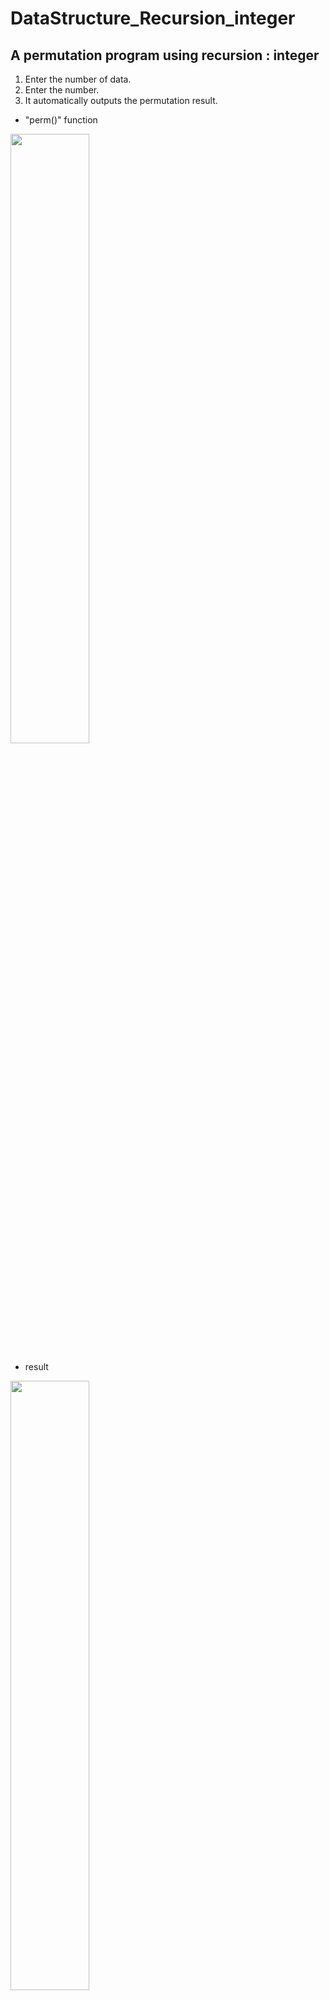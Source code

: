 # DataStructure_Recursion_integer

## A permutation program using recursion : integer

1) Enter the number of data.
2) Enter the number.
3) It automatically outputs the permutation result.

* "perm()" function

<img src="https://user-images.githubusercontent.com/77608922/158099324-331183e1-21db-4192-847c-0e83886f31a1.png" width="50%" height="50%">


* result

<img src="https://user-images.githubusercontent.com/77608922/158099407-7ce59d1b-90da-47f4-99a0-9bdfce241ffd.png" width="50%" height="50%">
